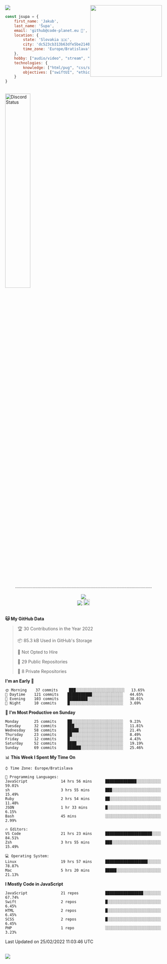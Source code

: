 
<img src="https://creepy-corp.eu/pika-bg.png">
<img align='right' src="https://creepy-corp.eu/pika.gif" width="230">
<br>

```js
const jsupa = {
    first_name: 'Jakub',
    last_name: 'Šupa',
    email: 'github@code-planet.eu 📧',
    location: {
        state: 'Slovakia 🇸🇰',
        city: 'dc523cb313b63dfe5be2140b0c05b3bc',
        time_zone: 'Europe/Bratislava'
    },
    hobby: ["audio/video", "stream", "3D modelling/printing", "crypto (XRP 🤍)", "IoT/DIY", "tech"],
    technologies: {
        knowledge: ["html/pug", "css/scss", "javascript/jquery", "vue/react", "nodejs", "ruby on rails", "php", "pgsql/mysql"],
        objectives: ["swiftUI", "ethical hacking", "boost all knowledge to master class"]
    }
}

  ```

<br>
<a href="https://discord.gg/DqWrEvyWX7" target="_blank">
<img width="40%" alt="Discord Status" src="https://lanyard.cnrad.dev/api/616613956676485122?borderRadius=6px&bg=161b22">
</a>
<br>
<p align="center">
.............................................................................................................
<br><br>
<a href="https://wakatime.com/@698e3ae2-2e7a-4cf6-a9e7-192f2b7d1525"><img src="https://wakatime.com/badge/user/698e3ae2-2e7a-4cf6-a9e7-192f2b7d1525.svg"></a><br>
<img src="https://visitor-badge.laobi.icu/badge?page_id=jsupa.jsupa">
<a href='https://ko-fi.com/Y8Y246Y0V' target='_blank'>
    <img src="https://img.shields.io/badge/buy%20me%20a%20coffee-donate-yellow.svg" alt="Buy Me A Coffee donate button" height="20px"/>
</a>
<br><br>

<!--START_SECTION:waka-->
**🐱 My GitHub Data** 

> 🏆 30 Contributions in the Year 2022
 > 
> 📦 85.3 kB Used in GitHub's Storage 
 > 
> 🚫 Not Opted to Hire
 > 
> 📜 29 Public Repositories 
 > 
> 🔑 8 Private Repositories  
 > 
**I'm an Early 🐤** 

```text
🌞 Morning    37 commits     ███░░░░░░░░░░░░░░░░░░░░░░   13.65% 
🌆 Daytime    121 commits    ███████████░░░░░░░░░░░░░░   44.65% 
🌃 Evening    103 commits    █████████░░░░░░░░░░░░░░░░   38.01% 
🌙 Night      10 commits     █░░░░░░░░░░░░░░░░░░░░░░░░   3.69%

```
📅 **I'm Most Productive on Sunday** 

```text
Monday       25 commits     ██░░░░░░░░░░░░░░░░░░░░░░░   9.23% 
Tuesday      32 commits     ███░░░░░░░░░░░░░░░░░░░░░░   11.81% 
Wednesday    58 commits     █████░░░░░░░░░░░░░░░░░░░░   21.4% 
Thursday     23 commits     ██░░░░░░░░░░░░░░░░░░░░░░░   8.49% 
Friday       12 commits     █░░░░░░░░░░░░░░░░░░░░░░░░   4.43% 
Saturday     52 commits     ████░░░░░░░░░░░░░░░░░░░░░   19.19% 
Sunday       69 commits     ██████░░░░░░░░░░░░░░░░░░░   25.46%

```


📊 **This Week I Spent My Time On** 

```text
⌚︎ Time Zone: Europe/Bratislava

💬 Programming Languages: 
JavaScript               14 hrs 56 mins      ██████████████░░░░░░░░░░░   59.01% 
sh                       3 hrs 55 mins       ███░░░░░░░░░░░░░░░░░░░░░░   15.49% 
Ruby                     2 hrs 54 mins       ██░░░░░░░░░░░░░░░░░░░░░░░   11.48% 
JSON                     1 hr 33 mins        █░░░░░░░░░░░░░░░░░░░░░░░░   6.15% 
Bash                     45 mins             ░░░░░░░░░░░░░░░░░░░░░░░░░   2.99%

🔥 Editors: 
VS Code                  21 hrs 23 mins      █████████████████████░░░░   84.51% 
Zsh                      3 hrs 55 mins       ███░░░░░░░░░░░░░░░░░░░░░░   15.49%

💻 Operating System: 
Linux                    19 hrs 57 mins      ███████████████████░░░░░░   78.87% 
Mac                      5 hrs 20 mins       █████░░░░░░░░░░░░░░░░░░░░   21.13%

```

**I Mostly Code in JavaScript** 

```text
JavaScript               21 repos            █████████████████░░░░░░░░   67.74% 
Swift                    2 repos             █░░░░░░░░░░░░░░░░░░░░░░░░   6.45% 
HTML                     2 repos             █░░░░░░░░░░░░░░░░░░░░░░░░   6.45% 
SCSS                     2 repos             █░░░░░░░░░░░░░░░░░░░░░░░░   6.45% 
PHP                      1 repo              ░░░░░░░░░░░░░░░░░░░░░░░░░   3.23%

```



 Last Updated on 25/02/2022 11:03:46 UTC
<!--END_SECTION:waka-->

</p><br>
<img src="https://creepy-corp.eu/pika-bg-bottom.png">
